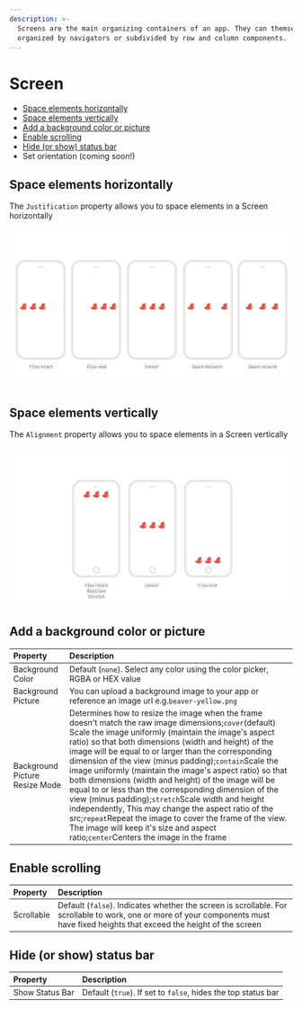 ```yaml
---
description: >-
  Screens are the main organizing containers of an app. They can themselves be
  organized by navigators or subdivided by row and column components.
---
```


# Screen

* [Space elements horizontally](space-elements-horizontally.md#space-the-elements-horizontally)
* [Space elements vertically](space-elements-horizontally.md#spacing-the-elements-vertically)
* [Add a background color or picture](space-elements-horizontally.md#add-a-background-color-or-picture)
* [Enable scrolling](space-elements-horizontally.md#enable-scrolling)
* [Hide \(or show\) status bar](space-elements-horizontally.md#hide-or-show-status-bar)
* Set orientation \(coming soon!\)

## Space elements horizontally

The `Justification` property allows you to space elements in a Screen horizontally

![](../../../../.gitbook/assets/thunkable-documentation-exhibits-64%20%281%29.png)

## Space elements vertically

The `Alignment` property allows you to space elements in a Screen vertically

![](../../../../.gitbook/assets/spacing-fig-2.png)

## Add a background color or picture

| Property | Description |
| :--- | :--- |
| Background Color | Default \(`none`\). Select any color using the color picker, RGBA or HEX value |
| Background Picture | You can upload a background image to your app or reference an image url e.g.`beaver-yellow.png` |
| Background Picture Resize Mode | Determines how to resize the image when the frame doesn't match the raw image dimensions;`cover`\(default\) Scale the image uniformly \(maintain the image's aspect ratio\) so that both dimensions \(width and height\) of the image will be equal to or larger than the corresponding dimension of the view \(minus padding\);`contain`Scale the image uniformly \(maintain the image's aspect ratio\) so that both dimensions \(width and height\) of the image will be equal to or less than the corresponding dimension of the view \(minus padding\);`stretch`Scale width and height independently, This may change the aspect ratio of the src;`repeat`Repeat the image to cover the frame of the view. The image will keep it's size and aspect ratio;`center`Centers the image in the frame |

## Enable scrolling

| Property | Description |
| :--- | :--- |
| Scrollable | Default \(`false`\). Indicates whether the screen is scrollable. For scrollable to work, one or more of your components must have fixed heights that exceed the height of the screen |

## Hide \(or show\) status bar

| Property | Description |
| :--- | :--- |
| Show Status Bar | Default \(`true`\). If set to `false`, hides the top status bar |


